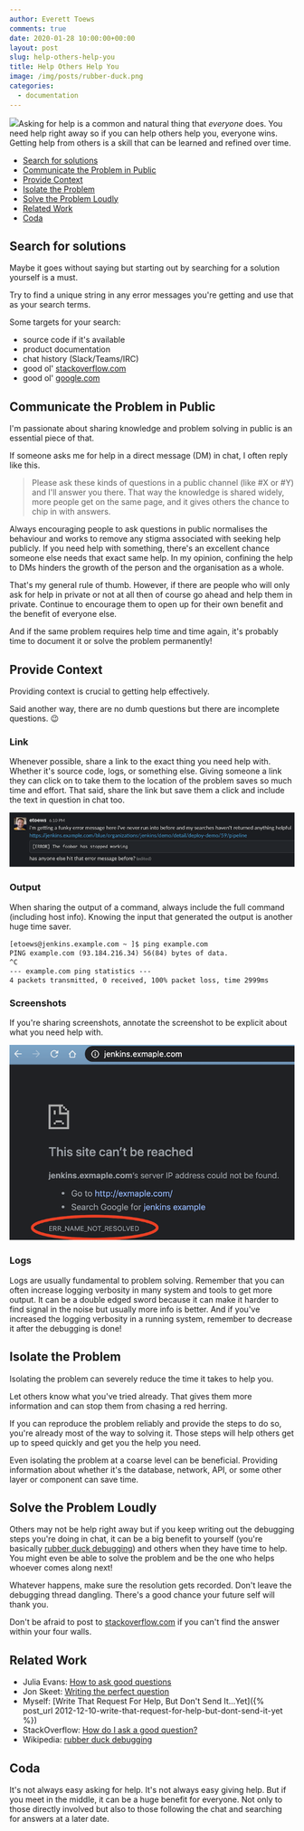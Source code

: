 ```yaml
---
author: Everett Toews
comments: true
date: 2020-01-28 10:00:00+00:00
layout: post
slug: help-others-help-you
title: Help Others Help You
image: /img/posts/rubber-duck.png
categories:
  - documentation
---
```

<img class="img-right" src="{{ page.image }}"/>Asking for help is a common and natural thing that _everyone_ does. You need help right away so if you can help others help you, everyone wins. Getting help from others is a skill that can be learned and refined over time.

<!--more-->

* [Search for solutions](#search-for-solutions)
* [Communicate the Problem in Public](#communicate-the-problem-in-public)
* [Provide Context](#provide-context)
* [Isolate the Problem](#isolate-the-problem)
* [Solve the Problem Loudly](#solve-the-problem-loudly)
* [Related Work](#related-work)
* [Coda](#coda)

## Search for solutions

Maybe it goes without saying but starting out by searching for a solution yourself is a must.

Try to find a unique string in any error messages you're getting and use that as your search terms.

Some targets for your search:

* source code if it's available
* product documentation
* chat history (Slack/Teams/IRC)
* good ol' [stackoverflow.com](https://stackoverflow.com/)
* good ol' [google.com](https://www.google.com/)

## Communicate the Problem in Public

I'm passionate about sharing knowledge and problem solving in public is an essential piece of that.

If someone asks me for help in a direct message (DM) in chat, I often reply like this.

> Please ask these kinds of questions in a public channel (like #X or #Y) and I'll answer you there. That way the knowledge is shared widely, more people get on the same page, and it gives others the chance to chip in with answers.

Always encouraging people to ask questions in public normalises the behaviour and works to remove any stigma associated with seeking help publicly. If you need help with something, there's an excellent chance someone else needs that exact same help. In my opinion, confining the help to DMs hinders the growth of the person and the organisation as a whole.

That's my general rule of thumb. However, if there are people who will only ask for help in private or not at all then of course go ahead and help them in private. Continue to encourage them to open up for their own benefit and the benefit of everyone else.

And if the same problem requires help time and time again, it's probably time to document it or solve the problem permanently!

## Provide Context

Providing context is crucial to getting help effectively.

Said another way, there are no dumb questions but there are incomplete questions. 😉 

### Link

Whenever possible, share a link to the exact thing you need help with. Whether it's source code, logs, or something else. Giving someone a link they can click on to take them to the location of the problem saves so much time and effort. That said, share the link but save them a click and include the text in question in chat too.

<img src="/img/posts/help-others-help-you-1.png"/>

### Output

When sharing the output of a command, always include the full command (including host info). Knowing the input that generated the output is another huge time saver.

```
[etoews@jenkins.example.com ~ ]$ ping example.com
PING example.com (93.184.216.34) 56(84) bytes of data.
^C
--- example.com ping statistics ---
4 packets transmitted, 0 received, 100% packet loss, time 2999ms
```

### Screenshots

If you're sharing screenshots, annotate the screenshot to be explicit about what you need help with.

<img src="/img/posts/help-others-help-you-2.png"/>

### Logs

Logs are usually fundamental to problem solving. Remember that you can often increase logging verbosity in many system and tools to get more output. It can be a double edged sword because it can make it harder to find signal in the noise but usually more info is better. And if you've increased the logging verbosity in a running system, remember to decrease it after the debugging is done!

## Isolate the Problem

Isolating the problem can severely reduce the time it takes to help you.

Let others know what you've tried already. That gives them more information and can stop them from chasing a red herring.

If you can reproduce the problem reliably and provide the steps to do so, you're already most of the way to solving it. Those steps will help others get up to speed quickly and get you the help you need.

Even isolating the problem at a coarse level can be beneficial. Providing information about whether it's the database, network, API, or some other layer or component can save time.

## Solve the Problem Loudly

Others may not be help right away but if you keep writing out the debugging steps you're doing in chat, it can be a big benefit to yourself (you're basically [rubber duck debugging](https://en.wikipedia.org/wiki/Rubber_duck_debugging)) and others when they have time to help. You might even be able to solve the problem and be the one who helps whoever comes along next!

Whatever happens, make sure the resolution gets recorded. Don't leave the debugging thread dangling. There's a good chance your future self will thank you.

Don't be afraid to post to [stackoverflow.com](https://stackoverflow.com/) if you can't find the answer within your four walls.

## Related Work

* Julia Evans: [How to ask good questions](https://jvns.ca/blog/good-questions/)
* Jon Skeet: [Writing the perfect question](https://codeblog.jonskeet.uk/2010/08/29/writing-the-perfect-question/)
* Myself: [Write That Request For Help, But Don't Send It...Yet]({% post_url 2012-12-10-write-that-request-for-help-but-dont-send-it-yet %})
* StackOverflow: [How do I ask a good question?](https://stackoverflow.com/help/how-to-ask)
* Wikipedia: [rubber duck debugging](https://en.wikipedia.org/wiki/Rubber_duck_debugging)

## Coda

It's not always easy asking for help. It's not always easy giving help. But if you meet in the middle, it can be a huge benefit for everyone. Not only to those directly involved but also to those following the chat and searching for answers at a later date.
